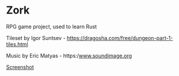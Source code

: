 # Zork

RPG game project, used to learn Rust 

Tileset by Igor Suntsev - https://dragosha.com/free/dungeon-part-1-tiles.html

Music by Eric Matyas - https:/www.soundimage.org

[Screenshot](screenshots/start.png)